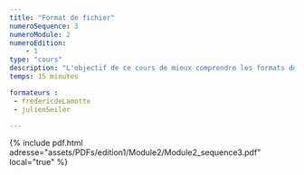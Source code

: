 ```yaml
---
title: "Format de fichier"
numeroSequence: 3
numeroModule: 2
numeroEdition:
    - 1
type: "cours"
description: "L'objectif de ce cours de mieux comprendre les formats de fichier."
temps: 15 minutes

formateurs :
 - fredericdeLamotte
 - julienSeiler

---
```


{% include pdf.html adresse="assets/PDFs/edition1/Module2/Module2_sequence3.pdf" local="true" %}
